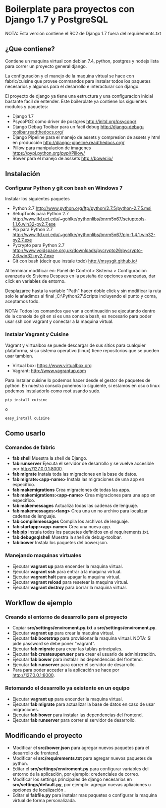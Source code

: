 # Boilerplate para proyectos con Django 1.7 y PostgreSQL #

NOTA: Esta versión contiene el RC2 de Django 1.7 fuera del requirements.txt

## ¿Que contiene?

Contiene un maquina virtual con debian 7.4, python, postgres y nodejs lista para correr un proyecto general django.

La configuración y el manejo de la maquina virtual se hace con fabric/cuisine que provee commandos para instalar todos
los paquetes necesarios y algunos para el desarrollo e interacturar con django.

El proyecto de django ya tiene una estructura y una configuracion inicial bastante facil de entender.
Este boilerplate ya contiene los siguientes modulos y paquetes:

- Django 1.7
- PsycoPG2 como driver de postgres http://initd.org/psycopg/
- Django Debug Toolbar para un facil debug http://django-debug-toolbar.readthedocs.org/
- Django Pipeline para el manejo de assets y compresion de assets y html en producción http://django-pipeline.readthedocs.org/
- Pillow para manipulacion de imagenes https://pypi.python.org/pypi/Pillow/
- Bower para el manejo de asssets http://bower.io/

## Instalación ##

### Configurar Python y git con bash en Windows 7 ###

Instalar los siguientes paquetes

- Python 2.7 http://www.python.org/ftp/python/2.7.5/python-2.7.5.msi
- SetupTools para Python 2.7 http://www.lfd.uci.edu/~gohlke/pythonlibs/bnrm5n67/setuptools-1.1.6.win32-py2.7.exe
- Pip para Python 2.7 http://www.lfd.uci.edu/~gohlke/pythonlibs/bnrm5n67/pip-1.4.1.win32-py2.7.exe
- Pycrypto para Python 2.7 http://www.voidspace.org.uk/downloads/pycrypto26/pycrypto-2.6.win32-py2.7.exe
- Git con bash (decir que instale todo) http://msysgit.github.io/

Al terminar modificar en: Panel de Control > Sistema > Configuracion avanzada de Sistema
Despues en la pestaña de opciones avanzadas, dar click en variables de entorno.

Desplazarce hasta la variable "Path" hacer doble click y sin modificar la ruta solo le añadimos al final ;C:\Python27\Scripts
incluyendo el punto y coma, aceptamos todo.

NOTA: Todos los comandos que van a continuación se ejecutando dentro de la consola de git en si es una consola bash,
es necesario para poder usar ssh con vagrant y conectar a la maquina virtual.


### Instalar Vagrant y Cuisine ###

Vagrant y virtualbox se puede descargar de sus sitios para cualquier plataforma, si su sistema operativo (linux) tiene repositorios
que se pueden usar tambien.

- Virtual box: https://www.virtualbox.org
- Vagrant: http://www.vagrantup.com

Para instalar cuisine lo podemos hacer desde el gestor de paquetes de python.
En nuestra consola ponemos lo siguiente, si estamos en osx o linux podemos instaladorlo como root usando sudo.

    pip install cuisine

o

    easy_install cuisine


## Como usarlo ##

### Comandos de fabric ###

- __fab shell__ Muestra la shell de Django.
- __fab runserver__ Ejecuta el servidor de desarrollo y se vuelve accesible por http://127.0.0.1:8000.
- __fab migrate__ Instala toda las migraciones en la base de datos.
- __fab migrate:\<app-name\>__ Instala las migraciones de una app en especifico.
- __fab makemigrations__ Crea migraciones de todas las apps.
- __fab makemigrations:\<app-name\>__ Crea migraciones para una app en especifico.
- __fab makemessages__ Actualiza todas las cadenas de lenguaje.
- __fab makemessages:\<lang\>__ Crea una un no archivo para localizar cadenas de lenguaje.
- __fab compilemessages__ Compila los archivos de lenguaje.
- __fab startapp:\<app-name\>__ Crea una nueva app.
- __fab pip__ Instala todos los paquetes definidos en el requirements.txt.
- __fab debugsqlshell__ Muestra la shell de debug-toolbar.
- __fab bower__ Instala los paquetes del bower.json.

### Manejando maquinas virtuales ###

- Ejecutar __vagrant up__ para encender la maquina virtual.
- Ejecutar __vagrant ssh__ para entrar a la maquina virtual.
- Ejecutar __vagrant halt__ para apagar la maquina virtual.
- Ejecutar __vagrant reload__ para resetear la maquina virtual.
- Ejecutar __vagrant destroy__ para borrar la maquina virtual.

## Workflow de ejemplo ##

### Creando el entorno de desarrollo para el proyecto ###

- Copiar __src/settings/enviroment.py.txt__ a __src/settings/enviroment.py__.
- Ejecutar __vagrant up__ para crear la maquina virtual.
- Ejecutar __fab bootstrap__ para provisionar la maquina virtual. NOTA: Si pide password se debe poner "vagrant".
- Ejecutar __fab migrate__ para crear las tablas principales.
- Ejecutar __fab createsuperuser__ para crear el usuario de administración.
- Ejecutar __fab bower__ para instalar las dependencias del frontend.
- Ejecutar __fab runserver__ para correr el servidor de desarrollo.
- Para para poder acceder a la aplicación se hace por http://127.0.0.1:8000.

### Retomando el desarrollo ya existente en un equipo ###

- Ejecutar __vagrant up__ para encender la maquina virtual.
- Ejecutar __fab migrate__ para actualizar la base de datos en caso de usar migraciones.
- Ejecutar __fab bower__ para instalar las dependencias del frontend.
- Ejecutar __fab runserver__ para correr el servidor de desarrollo.

## Modificando el proyecto ##

- Modificar el __src/bower.json__ para agregar nuevos paquetes para el desarrollo de frontend.
- Modificar el __src/requirements.txt__ para agregar nuevos paquetes de python.
- Editar el __src/settings/enviroment.py__ para configurar variables del entorno de la aplicación, por ejemplo: credenciales de correo.
- Modificar los settings principales de django necesarios en __src/settings/default.py__, por ejemplo: agregar nuevas apliaciones u opciones de localización .
- Editar el __fabfile.py__ para instalar mas paquetes o configurar la maquina virtual de forma personalizada.



